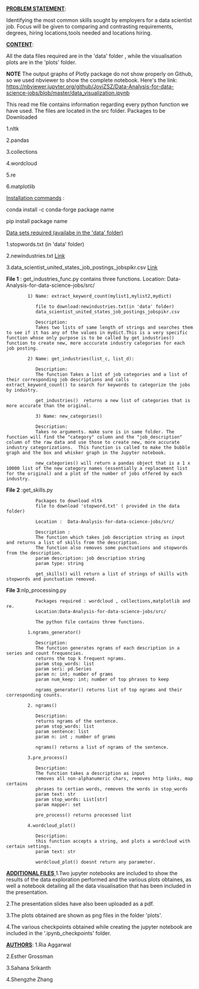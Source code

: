 
<ins>**PROBLEM STATEMENT**</ins>:  

Identifying the most common skills sought by employers for a data scientist job. Focus will
be given to comparing and contrasting requirements, degrees,  hiring locations,tools needed and locations hiring.


<ins>**CONTENT**</ins>:


All the data files required are in the 'data' folder , while the visualisation plots are in the 'plots' folder.

**NOTE**
The output graphs of Plotly package do not show properly on Github, so we used nbviewer to show the complete notebook. Here's the link:
https://nbviewer.jupyter.org/github/JoviZSZ/Data-Analysis-for-data-science-jobs/blob/master/data_visualization.ipynb

This read me file contains information regarding every python function we have used. The files are located in the src folder.
Packages to be Downloaded

1.nltk

2.pandas

3.collections

4.wordcloud

5.re

6.matplotlib

<ins>Installation commands</ins> :

conda install -c conda-forge  package name

pip install package name
  

<ins>Data sets required (availabe in the 'data' folder)</ins>

1.stopwords.txt (in 'data' folder)

2.newindustries.txt <a href="https://www.labor.ny.gov/agencyinfo/industrykeywords.shtm"> Link</a>

3.data_scientist_united_states_job_postings_jobspikr.csv <a href="https://data.world/jobspikr/10000-data-scientist-job-postings-from-the-usa"> Link </a>




**File 1** :   get_industries_func.py contains three functions. 
               Location: Data-Analysis-for-data-science-jobs/src/

            1) Name: extract_keyword_count(mylist1,mylist2,mydict)

               file to download:newindustries.txt(in 'data' folder)
               data_scientist_united_states_job_postings_jobspikr.csv

               Description:
               Takes two lists of same length of strings and searches them to see if it has any of the values in mydict.This is a very specific function whose only purpose is to be called by get_industries() function to create new, more acccurate industry categories for each job posting. 

            2) Name: get_industries(list_c, list_d):
            
               Description: 
               The function Takes a list of job categories and a list of their corresponding job descriptions and calls    extract_keyword_count() to search for keywords to categorize the jobs by industry. 
            
               get_industries()  returns a new list of categories that is more accurate than the original. 
               
               3) Name: new_categories()            

               Description:
               Takes no arguments. make sure is in same folder. The function will find the "category" column and the "job_description" column of the raw data and use those to create new, more accurate industry categorizations.  This function is called to make the bubble graph and the box and whisker graph in the Jupyter notebook.

               new_categories() will return a pandas object that is a 1 x 10000 list of the new category names (essentially a replacement list for the original) and a plot of the number of jobs offered by each industry. 

**File 2** :get_skills.py

               Packages to download nltk 
               file to download 'stopword.txt' ( provided in the data folder)

               Location :  Data-Analysis-for-data-science-jobs/src/

               Description :
               The function which takes job description string as input and returns a list of skills from the description.
               The function also removes some punctuations and stopwords from the description. 
               param description: job description string
               param type: string    

               get_skills() will return a list of strings of skills with stopwords and punctuation removed.

**File 3**:nlp_processing.py

               Packages required : wordcloud , collections,matplotlib and re.
               Location:Data-Analysis-for-data-science-jobs/src/

               The python file contains three functions.
               
            1.ngrams_generator()
  
               Description:
               The function generates ngrams of each description in a series and count frequencies.
               returns the top k frequent ngrams.
               param stop_words: list
               param seri: pd.Series
               param n: int; number of grams
               param num_keep: int; number of top phrases to keep

               ngrams_generator() returns list of top ngrams and their corresponding counts.

            2. ngrams()
  
               Description:
               returns ngrams of the sentence.
               param stop_words: list
               param sentence: list
               param n: int ; number of grams

               ngrams() returns a list of ngrams of the sentence.
    
            3.pre_process()
  
               Description:
               The function takes a description as input
               removes all non-alphanumeric chars, removes http links, map certains 
               phrases to certian words, removes the words in stop_words 
               param text: str
               param stop_words: List[str]
               param mapper: set

               pre_process() returns processed list
    
            4.wordcloud_plot()

               Description:
               this function accepts a string, and plots a wordcloud with certain settings.
               param text: str

               wordcloud_plot() doesnt return any parameter.
    
<ins> **ADDITIONAL FILES** </ins>
1.Two jupyter notebooks are included to show the results of the data exploration performed and the various plots obtaines, as well a notebook detailing all the data visualisation that has been included in the presentation.

2.The presentation slides have also been uploaded as a pdf.

3.The plots obtained are shown as png files in the folder 'plots'.

4.The various checkpoints obtained while creating the jupyter notebook are included in the '.ipynb_checkpoints' folder.
    


<ins>**AUTHORS**</ins>: 
1.Ria Aggarwal

2.Esther Grossman

3.Sahana Srikanth

4.Shengzhe Zhang
   
